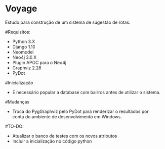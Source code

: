 # Voyage
Estudo para construção de um sistema de sugestão de rotas.

#Requisitos:

- Python 3.X
- Django 1.10
- Neomodel
- Neo4j 3.0.X 
- Plugin APOC para o Neo4j
- Graphviz 2.28
- PyDot

#Inicialização

- É necessário popular a database com bairros antes de utilizar o sistema.

#Mudanças
- Troca do PygGraphviz pelo PyDot para renderizar o resultados por conta do ambiente de desenvolvimento em Windows.

#TO-DO:

- Atualizar o banco de testes com os novos atributos
- Incluir a inicialização no código python
